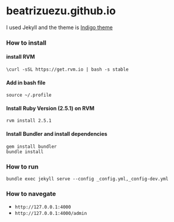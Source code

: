 # beatrizuezu.github.io

I used Jekyll and the theme is [Indigo theme](https://github.com/sergiokopplin/indigo)





### How to install

#### install RVM
```shell
\curl -sSL https://get.rvm.io | bash -s stable
```

#### Add in bash file
```shell
source ~/.profile
```

#### Install Ruby Version (2.5.1) on RVM
```shell
rvm install 2.5.1
```

#### Install Bundler and install dependencies
```
gem install bundler
bundle install
```

### How to run
```shell
bundle exec jekyll serve --config _config.yml,_config-dev.yml
```

### How to navegate
* `http://127.0.0.1:4000`
* `http://127.0.0.1:4000/admin`
